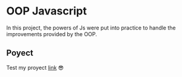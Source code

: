  # OOP Javascript
In this project, the powers of Js were put into practice to handle the improvements provided by the OOP.

## Poyect
Test my proyect [link](https://williamx86.github.io/POO_Javascript/) 😎
